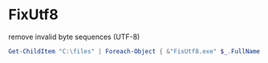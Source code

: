 # FixUtf8
remove invalid byte sequences (UTF-8)

```powershell
Get-ChildItem "C:\files" | Foreach-Object { &"FixUtf8.exe" $_.FullName ($_.FullName + ".conv") }
```

